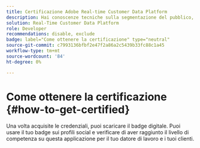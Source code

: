 ```yaml
---
title: Certificazione Adobe Real-time Customer Data Platform
description: Hai conoscenze tecniche sulla segmentazione del pubblico, le esportazioni di destinazioni e l’attivazione in tempo reale per profili unificati che rispettano le normative su dati e privacy, Customer Data Platform (CDP) e conoscenza di Adobe Experience Platform.
solution: Real-Time Customer Data Platform
role: Developer
recommendations: disable, exclude
badge: label="Come ottenere la certificazione" type="neutral"
source-git-commit: c7993136bfbf2e47f2a86a2c5439b33fc88c1a45
workflow-type: tm+mt
source-wordcount: '84'
ht-degree: 0%

---
```


# Come ottenere la certificazione {#how-to-get-certified}

Una volta acquisite le credenziali, puoi scaricare il badge digitale. Puoi usare il tuo badge sui profili social e verificare di aver raggiunto il livello di competenza su questa applicazione per il tuo datore di lavoro e i tuoi clienti.
